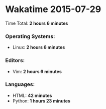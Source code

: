 # Wakatime 2015-07-29

Time Total: **2 hours 6 minutes**

### Operating Systems:
- Linux: **2 hours 6 minutes** 

### Editors:
- Vim: **2 hours 6 minutes** 

### Languages:
- HTML: **42 minutes** 
- Python: **1 hours 23 minutes** 

